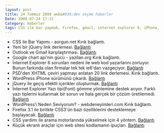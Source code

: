 ```yaml
---
layout: post
title: 24 Temmuz 2008 web&#039;den seçme haberler
Date: 2008-07-24 17:31
Category: Haberler
tags: CSS ile bar yapmak, Firefox, gmail, internet explorer 6, iPhone, jquery, Küçük ekranlı araçlar, outlook, psd den xhtml e, WordPress, yazı tipi gömme
---
```


-   CSS ile Bar Yapımı - aorgun.net Kırık bağlantı.
-   Yeni bir jQuery link derlemesi. [Bağlantı][1]
-   Outlook ve Gmail karşılaştırması. [Bağlantı][2]
-   Google chart api’nin gücü - yazilan.org Kırık bağlantı.
-   İnternet Explorer 6 sorunları nedeni ile web kod yazarlarını
    zorluyor. Bunun farkında olan firmalar tek tek ie6'dan vazgeçiyor.
    [Bağlantı][4]
-   PSD'den XHTML çeviri yapmayı anlatan 20 link derlemesi.
    Kırık bağlantı.
-   WordPress iPhone sürümünü çıkardı. [Bağlantı][6]
-   jQuery ile geçiş efektli içerikler oluşturmak. [Bağlantı][7]
-   İnternet Explorer Yazı tipi(Font) gömme yöntemine destek arıyor.
    Farklı yazı tiplerini kullanmak bir sorun ve hala gerçek bir çözüm
    üretilemedi. [Bağlantı][8]
-   WordPress’i Neden Seviyorum? - webdeneyimleri.com Kırık bağlantı.
-   Firefox 3.1 ile birlikte CSS3'ün bazı özelliklerini desteklemeye
    başlayacak. [Bağlantı][10]
-   CSS yardımı ile arama motorlarında yükselmek için 4 yöntem.
    [Bağlantı][11]
-   Küçük ekranlı araçlar için web sitesi kodlamanın ipuçları.
    [Bağlantı][12]


  [1]: http://speckyboy.com/2008/07/21/20-amazing-jquery-plugins-and-65-excellent-jquery-resources/
    "jQuery"
  [2]: http://lifehacker.com/398778/outlook-vs-gmailthe-definitive-comparisongmail
  [4]: http://www.infoq.com/news/2008/07/ie6_on_its_way_out "ie6 hayırü"
  [6]: http://iphone.wordpress.org/ "wordpress iphone"
  [7]: http://blog.lavablast.com/post/2008/07/jQuery-Content-Slider-Tutorial.aspx
    "jQuery"
  [8]: http://blogs.msdn.com/ie/archive/2008/07/21/font-embedding-on-the-web.aspx
    "ie yazı tipi desteği"
  [10]: http://www.css3.info/css3-support-in-firefox-31/
    "Firefox 3.1 - CSS3"
  [11]: http://www.cssnewbie.com/4-ways-css-can-improve-your-seo/
    "css ve aramam motorları"
  [12]: http://woork.blogspot.com/2008/07/tips-to-design-your-site-for-mobile.html
    "Küçük ekranlı araçlar"
